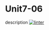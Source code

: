 # Unit7-06
description
[![linter](https://github.com/RachelChung001/Unit7-06/workflows/linter/badge.svg)](https://github.com/marketplace/actions/super-linter)

